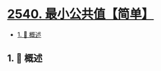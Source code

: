 # [2540. 最小公共值【简单】](https://github.com/tnotesjs/TNotes.leetcode/tree/main/notes/2540.%20%E6%9C%80%E5%B0%8F%E5%85%AC%E5%85%B1%E5%80%BC%E3%80%90%E7%AE%80%E5%8D%95%E3%80%91)

<!-- region:toc -->

- [1. 📝 概述](#1--概述)

<!-- endregion:toc -->

## 1. 📝 概述
